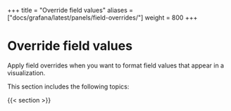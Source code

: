 +++
title = "Override field values"
aliases = ["docs/grafana/latest/panels/field-overrides/"]
weight = 800
+++

# Override field values

Apply field overrides when you want to format field values that appear in a visualization.

This section includes the following topics:

{{< section >}}
